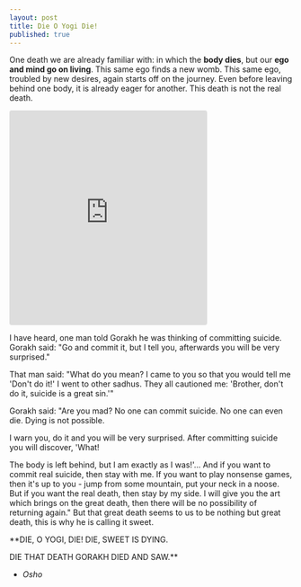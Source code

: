 ```yaml
---
layout: post
title: Die O Yogi Die!
published: true
---
```


One death we are already familiar with: in which the **body dies**, but our **ego and mind go on living**. This same ego finds a new womb. This same ego, troubled by new desires, again starts off on the journey. Even before leaving behind one body, it is already eager for another. This death is not the real death.

<iframe id="instagram-embed-0" class="instagram-media instagram-media-rendered" style="background: white; max-width: 350px; width: calc(100% - 2px); border-radius: 3px; border: 1px solid #dbdbdb; box-shadow: none; display: block; margin: 0px 0px 12px; min-width: 350px; padding: 0px;" src="https://www.instagram.com/p/BTqbSy9hYXO/embed?utm_source=ig_embedembed/captioned/" scrolling="no" data-instgrm-payload-id="instagram-media-payload-0" height="380" frameborder="0"><span data-mce-type="bookmark" style="display: inline-block; width: 0px; overflow: hidden; line-height: 0;" class="mce_SELRES_start"></span><span data-mce-type="bookmark" style="display: inline-block; width: 0px; overflow: hidden; line-height: 0;" class="mce_SELRES_start"></span><span data-mce-type="bookmark" style="display: inline-block; width: 0px; overflow: hidden; line-height: 0;" class="mce_SELRES_start"></span></iframe>

I have heard, one man told Gorakh he was thinking of committing suicide. Gorakh said: "Go and commit it, but I tell you, afterwards you will be very surprised."

That man said: "What do you mean? I came to you so that you would tell me 'Don't do it!' I went to other sadhus. They all cautioned me: 'Brother, don't do it, suicide is a great sin.'"

Gorakh said: "Are you mad? No one can commit suicide. No one can even die. Dying is not possible.

I warn you, do it and you will be very surprised. After committing suicide you will discover, 'What!

The body is left behind, but I am exactly as I was!'... And if you want to commit real suicide, then stay with me. If you want to play nonsense games, then it's up to you - jump from some mountain, put your neck in a noose. But if you want the real death, then stay by my side. I will give you the art which brings on the great death, then there will be no possibility of returning again." But that great death seems to us to be nothing but great death, this is why he is calling it sweet.

**DIE, O YOGI, DIE! DIE, SWEET IS DYING.

DIE THAT DEATH GORAKH DIED AND SAW.**
- _Osho_



